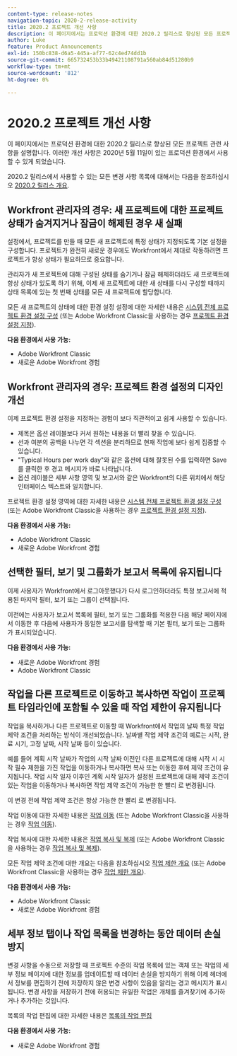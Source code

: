 ```yaml
---
content-type: release-notes
navigation-topic: 2020-2-release-activity
title: 2020.2 프로젝트 개선 사항
description: 이 페이지에서는 프로덕션 환경에 대한 2020.2 릴리스로 향상된 모든 프로젝트 관련 사항을 설명합니다. 이러한 개선 사항은 2020년 5월 11일이 있는 프로덕션 환경에서 사용할 수 있게 되었습니다.
author: Luke
feature: Product Announcements
exl-id: 150bc838-d6a5-445a-af77-62c4ed74dd1b
source-git-commit: 665732453b33b49421108791a560ab84d51280b9
workflow-type: tm+mt
source-wordcount: '812'
ht-degree: 0%

---
```


# 2020.2 프로젝트 개선 사항

이 페이지에서는 프로덕션 환경에 대한 2020.2 릴리스로 향상된 모든 프로젝트 관련 사항을 설명합니다. 이러한 개선 사항은 2020년 5월 11일이 있는 프로덕션 환경에서 사용할 수 있게 되었습니다.

2020.2 릴리스에서 사용할 수 있는 모든 변경 사항 목록에 대해서는 다음을 참조하십시오 [2020.2 릴리스 개요](../../../product-announcements/product-releases/2020.2.-release-activity/2020.2-release-overview.md).

## Workfront 관리자의 경우: 새 프로젝트에 대한 프로젝트 상태가 숨겨지거나 잠금이 해제된 경우 새 실패

설정에서, 프로젝트를 만들 때 모든 새 프로젝트에 특정 상태가 지정되도록 기본 설정을 구성합니다. 프로젝트가 완전히 새로운 경우에도 Workfront에서 제대로 작동하려면 프로젝트가 항상 상태가 필요하므로 중요합니다.

관리자가 새 프로젝트에 대해 구성된 상태를 숨기거나 잠금 해제하더라도 새 프로젝트에 항상 상태가 있도록 하기 위해, 이제 새 프로젝트에 대한 새 상태를 다시 구성할 때까지 상태 목록에 있는 첫 번째 상태를 모든 새 프로젝트에 할당합니다.

모든 새 프로젝트의 상태에 대한 환경 설정 설정에 대한 자세한 내용은 [시스템 전체 프로젝트 환경 설정 구성](../../../administration-and-setup/set-up-workfront/configure-system-defaults/set-project-preferences.md) (또는 Adobe Workfront Classic을 사용하는 경우 [프로젝트 환경 설정 지정](https://one.workfront.com/s/article/Setting-Project-Preferences-1883392298)).

**다음 환경에서 사용 가능:**

* Adobe Workfront Classic
* 새로운 Adobe Workfront 경험

## Workfront 관리자의 경우: 프로젝트 환경 설정의 디자인 개선

이제 프로젝트 환경 설정을 지정하는 경험이 보다 직관적이고 쉽게 사용할 수 있습니다.

* 제목은 옵션 레이블보다 커서 원하는 내용을 더 빨리 찾을 수 있습니다.
* 선과 여분의 공백을 나누면 각 섹션을 분리하므로 현재 작업에 보다 쉽게 집중할 수 있습니다.
* &quot;Typical Hours per work day&quot;와 같은 옵션에 대해 잘못된 수를 입력하면 Save를 클릭한 후 경고 메시지가 바로 나타납니다.
* 옵션 레이블은 세부 사항 영역 및 보고서와 같은 Workfront의 다른 위치에서 해당 인터페이스 텍스트와 일치합니다.

프로젝트 환경 설정 영역에 대한 자세한 내용은 [시스템 전체 프로젝트 환경 설정 구성](../../../administration-and-setup/set-up-workfront/configure-system-defaults/set-project-preferences.md) (또는 Adobe Workfront Classic을 사용하는 경우 [프로젝트 환경 설정 지정](https://one.workfront.com/s/article/Setting-Project-Preferences-1883392298)).

**다음 환경에서 사용 가능:**

* Adobe Workfront Classic
* 새로운 Adobe Workfront 경험

## 선택한 필터, 보기 및 그룹화가 보고서 목록에 유지됩니다

이제 사용자가 Workfront에서 로그아웃했다가 다시 로그인하더라도 특정 보고서에 적용된 마지막 필터, 보기 또는 그룹이 선택됩니다.

이전에는 사용자가 보고서 목록에 필터, 보기 또는 그룹화를 적용한 다음 해당 페이지에서 이동한 후 다음에 사용자가 동일한 보고서를 탐색할 때 기본 필터, 보기 또는 그룹화가 표시되었습니다.

**다음 환경에서 사용 가능:**

* 새로운 Adobe Workfront 경험
* Adobe Workfront Classic

## 작업을 다른 프로젝트로 이동하고 복사하면 작업이 프로젝트 타임라인에 포함될 수 있을 때 작업 제한이 유지됩니다

작업을 복사하거나 다른 프로젝트로 이동할 때 Workfront에서 작업의 날짜 특정 작업 제약 조건을 처리하는 방식이 개선되었습니다. 날짜별 작업 제약 조건의 예로는 시작, 완료 시기, 고정 날짜, 시작 날짜 등이 있습니다.

예를 들어 계획 시작 날짜가 작업의 시작 날짜 이전인 다른 프로젝트에 대해 시작 시 시작 필수 제한을 가진 작업을 이동하거나 복사하면 복사 또는 이동한 후에 제약 조건이 유지됩니다. 작업 시작 일자 이후인 계획 시작 일자가 설정된 프로젝트에 대해 제약 조건이 있는 작업을 이동하거나 복사하면 작업 제약 조건이 가능한 한 빨리 로 변경됩니다.

이 변경 전에 작업 제약 조건은 항상 가능한 한 빨리 로 변경됩니다.

작업 이동에 대한 자세한 내용은 [작업 이동](../../../manage-work/tasks/manage-tasks/move-tasks.md) (또는 Adobe Workfront Classic을 사용하는 경우 [작업 이동](https://one.workfront.com/s/article/Moving-Tasks-2081996259)).

작업 복사에 대한 자세한 내용은 [작업 복사 및 복제](../../../manage-work/tasks/manage-tasks/copy-and-duplicate-tasks.md) (또는 Adobe Workfront Classic을 사용하는 경우 [작업 복사 및 복제](https://one.workfront.com/s/article/Copy-and-Duplicate-Tasks-218695605)).

모든 작업 제약 조건에 대한 개요는 다음을 참조하십시오 [작업 제한 개요](../../../manage-work/tasks/task-constraints/task-constraint-overview.md) (또는 Adobe Workfront Classic을 사용하는 경우 [작업 제한 개요](https://one.workfront.com/s/article/Task-Constraint-Overview-453396848)).

**다음 환경에서 사용 가능:**

* Adobe Workfront Classic
* 새로운 Adobe Workfront 경험

## 세부 정보 탭이나 작업 목록을 변경하는 동안 데이터 손실 방지

변경 사항을 수동으로 저장할 때 프로젝트 수준의 작업 목록에 있는 객체 또는 작업의 세부 정보 페이지에 대한 정보를 업데이트할 때 데이터 손실을 방지하기 위해 이제 헤더에서 정보를 편집하기 전에 저장하지 않은 변경 사항이 있음을 알리는 경고 메시지가 표시됩니다. 변경 사항을 저장하기 전에 허용되는 유일한 작업은 개체를 즐겨찾기에 추가하거나 추가하는 것입니다.

목록의 작업 편집에 대한 자세한 내용은 [목록의 작업 편집](../../../manage-work/tasks/manage-tasks/edit-tasks-in-a-list.md)

**다음 환경에서 사용 가능:**

* 새로운 Adobe Workfront 경험

